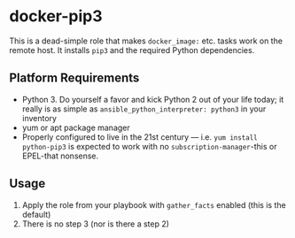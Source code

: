 # docker-pip3

This is a dead-simple role that makes `docker_image:` etc. tasks work
on the remote host. It installs `pip3` and the required Python
dependencies.

## Platform Requirements

- Python 3. Do yourself a favor and kick Python 2 out of your life today; it really is as simple as `ansible_python_interpreter: python3` in your inventory
- yum or apt package manager
- Properly configured to live in the 21st century — i.e. `yum install python-pip3` is expected to work with no `subscription-manager`-this or EPEL-that nonsense.

## Usage

1. Apply the role from your playbook with `gather_facts` enabled (this is the default)
2. There is no step 3 (nor is there a step 2)

